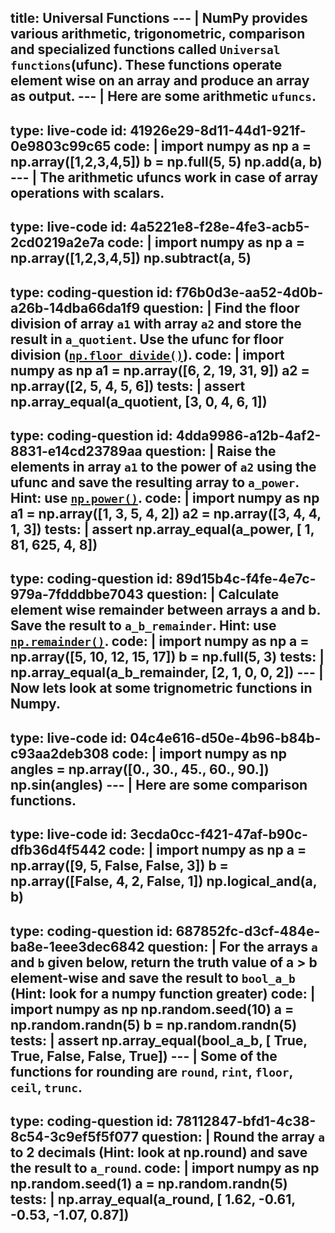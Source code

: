 title: Universal Functions
--- |
  NumPy provides various arithmetic, trigonometric, comparison and specialized functions called `Universal functions`(ufunc). These functions operate element wise on an array and produce an array as output.
--- |
 Here are some arithmetic `ufuncs`.
---
type: live-code
id: 41926e29-8d11-44d1-921f-0e9803c99c65
code: |
  import numpy as np
  a = np.array([1,2,3,4,5])
  b = np.full(5, 5)
  np.add(a, b)
--- |
  The arithmetic ufuncs work in case of array operations with scalars.
---
type: live-code
id: 4a5221e8-f28e-4fe3-acb5-2cd0219a2e7a
code: |
  import numpy as np
  a = np.array([1,2,3,4,5])
  np.subtract(a, 5)
---
type: coding-question
id: f76b0d3e-aa52-4d0b-a26b-14dba66da1f9
question: |
    Find the floor division of array `a1` with array `a2` and store the result in `a_quotient`. Use the ufunc for floor division ([`np.floor_divide()`](https://docs.scipy.org/doc/numpy/reference/generated/numpy.floor_divide.html)).
code: |
  import numpy as np
  a1 = np.array([6, 2, 19, 31, 9])
  a2 = np.array([2, 5, 4, 5, 6])
tests: |
  assert np.array_equal(a_quotient, [3, 0, 4, 6, 1])
---
type: coding-question
id: 4dda9986-a12b-4af2-8831-e14cd23789aa
question: |
    Raise the elements in array `a1` to the power of `a2` using the ufunc and save the resulting array to `a_power`. Hint: use [`np.power()`](https://docs.scipy.org/doc/numpy/reference/generated/numpy.power.html).
code: |
  import numpy as np
  a1 = np.array([1, 3, 5, 4, 2])
  a2 = np.array([3, 4, 4, 1, 3])
tests: |
  assert np.array_equal(a_power, [  1,  81, 625,   4,   8])
---
type: coding-question
id: 89d15b4c-f4fe-4e7c-979a-7fdddbbe7043
question: |
  Calculate element wise remainder between arrays a and b. Save the result to `a_b_remainder`. Hint: use [`np.remainder()`](https://docs.scipy.org/doc/numpy-1.14.0/reference/generated/numpy.remainder.html).
code: |
  import numpy as np
  a = np.array([5, 10, 12, 15, 17])
  b = np.full(5, 3)
tests: |
  np.array_equal(a_b_remainder, [2, 1, 0, 0, 2])
--- |
  Now lets look at some trignometric functions in Numpy.
---
type: live-code
id: 04c4e616-d50e-4b96-b84b-c93aa2deb308
code: |
  import numpy as np
  angles = np.array([0., 30., 45., 60., 90.])
  np.sin(angles)
--- |
  Here are some comparison functions.
---
type: live-code
id: 3ecda0cc-f421-47af-b90c-dfb36d4f5442
code: |
  import numpy as np
  a = np.array([9, 5, False, False, 3])
  b = np.array([False, 4, 2, False, 1])
  np.logical_and(a, b)
---
type: coding-question
id: 687852fc-d3cf-484e-ba8e-1eee3dec6842
question: |
  For the arrays `a` and `b` given below, return the truth value of a > b element-wise and save the result to `bool_a_b` (Hint: look for a numpy function greater)
code: |
  import numpy as np
  np.random.seed(10)
  a = np.random.randn(5)
  b = np.random.randn(5)
tests: |
  assert np.array_equal(bool_a_b, [ True,  True, False, False,  True])
--- |
  Some of the functions for rounding are `round`, `rint`, `floor`, `ceil`, `trunc`.
---
type: coding-question
id: 78112847-bfd1-4c38-8c54-3c9ef5f5f077
question: |
  Round the array `a` to 2 decimals (Hint: look at np.round) and save the result to `a_round`.
code: |
  import numpy as np
  np.random.seed(1)
  a = np.random.randn(5)
tests: |
  np.array_equal(a_round, [ 1.62, -0.61, -0.53, -1.07,  0.87])
---  
